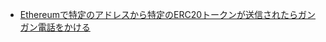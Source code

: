 - [Ethereumで特定のアドレスから特定のERC20トークンが送信されたらガンガン電話をかける](https://qiita.com/sot528/items/023cfb36678f7c7c8bab)
